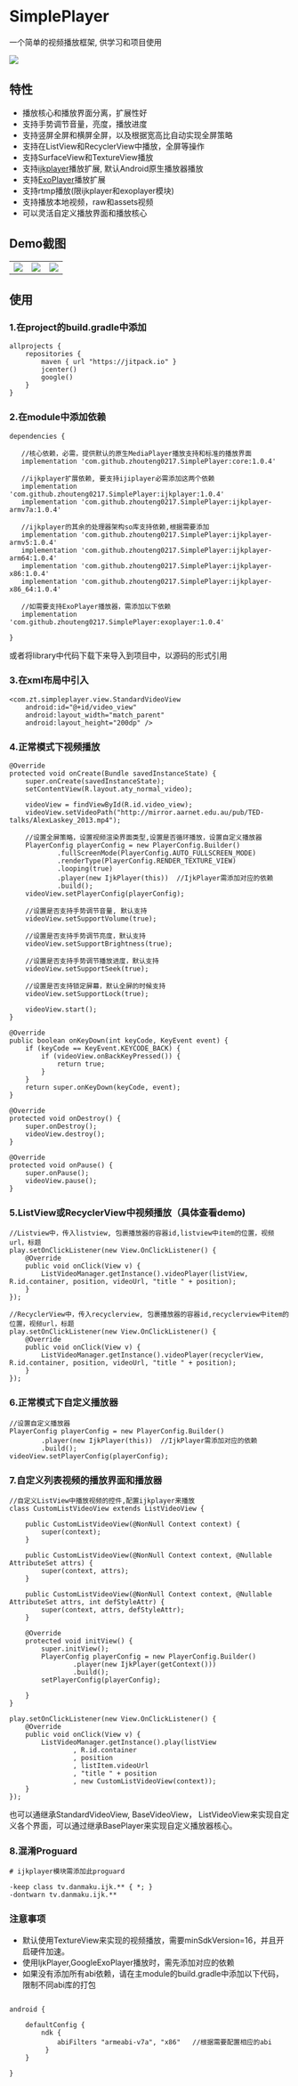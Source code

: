 # SimplePlayer
一个简单的视频播放框架, 供学习和项目使用

[![](https://jitpack.io/v/zhouteng0217/SimplePlayer.svg)](https://jitpack.io/#zhouteng0217/SimplePlayer)

## 特性
* 播放核心和播放界面分离，扩展性好
* 支持手势调节音量，亮度，播放进度
* 支持竖屏全屏和横屏全屏，以及根据宽高比自动实现全屏策略
* 支持在ListView和RecyclerView中播放，全屏等操作
* 支持SurfaceView和TextureView播放
* 支持[ijkplayer](https://github.com/bilibili/ijkplayer)播放扩展, 默认Android原生播放器播放
* 支持[ExoPlayer](https://github.com/google/ExoPlayer)播放扩展
* 支持rtmp播放(限ijkplayer和exoplayer模块)
* 支持播放本地视频，raw和assets视频
* 可以灵活自定义播放界面和播放核心

## Demo截图

|  |  |  |  
|:--:|:--:|---:|
|![](https://raw.githubusercontent.com/zhouteng0217/SimplePlayer/master/app/src/main/assets/01.png)|![](https://raw.githubusercontent.com/zhouteng0217/SimplePlayer/master/app/src/main/assets/02.png)|![](https://raw.githubusercontent.com/zhouteng0217/SimplePlayer/master/app/src/main/assets/03.png)|

## 使用

### 1.在project的build.gradle中添加

```
allprojects {
    repositories {
        maven { url "https://jitpack.io" }
        jcenter()
        google()
    }
}
```

### 2.在module中添加依赖

```
dependencies {
   
   //核心依赖，必需，提供默认的原生MediaPlayer播放支持和标准的播放界面
   implementation 'com.github.zhouteng0217.SimplePlayer:core:1.0.4'
   
   //ijkplayer扩展依赖, 要支持ijiplayer必需添加这两个依赖
   implementation 'com.github.zhouteng0217.SimplePlayer:ijkplayer:1.0.4'
   implementation 'com.github.zhouteng0217.SimplePlayer:ijkplayer-armv7a:1.0.4'
   
   //ijkplayer的其余的处理器架构so库支持依赖,根据需要添加
   implementation 'com.github.zhouteng0217.SimplePlayer:ijkplayer-armv5:1.0.4'
   implementation 'com.github.zhouteng0217.SimplePlayer:ijkplayer-arm64:1.0.4'
   implementation 'com.github.zhouteng0217.SimplePlayer:ijkplayer-x86:1.0.4'
   implementation 'com.github.zhouteng0217.SimplePlayer:ijkplayer-x86_64:1.0.4'
   
   //如需要支持ExoPlayer播放器，需添加以下依赖
   implementation 'com.github.zhouteng0217.SimplePlayer:exoplayer:1.0.4'

}
```

或者将library中代码下载下来导入到项目中，以源码的形式引用

### 3.在xml布局中引入

```
<com.zt.simpleplayer.view.StandardVideoView
    android:id="@+id/video_view"
    android:layout_width="match_parent"
    android:layout_height="200dp" />
```

### 4.正常模式下视频播放

```
@Override
protected void onCreate(Bundle savedInstanceState) {
    super.onCreate(savedInstanceState);
    setContentView(R.layout.aty_normal_video);

    videoView = findViewById(R.id.video_view);
    videoView.setVideoPath("http://mirror.aarnet.edu.au/pub/TED-talks/AlexLaskey_2013.mp4");

    //设置全屏策略，设置视频渲染界面类型,设置是否循环播放，设置自定义播放器
    PlayerConfig playerConfig = new PlayerConfig.Builder()
            .fullScreenMode(PlayerConfig.AUTO_FULLSCREEN_MODE)
            .renderType(PlayerConfig.RENDER_TEXTURE_VIEW)
            .looping(true)
            .player(new IjkPlayer(this))  //IjkPlayer需添加对应的依赖
            .build();
    videoView.setPlayerConfig(playerConfig);

    //设置是否支持手势调节音量, 默认支持
    videoView.setSupportVolume(true);

    //设置是否支持手势调节亮度，默认支持
    videoView.setSupportBrightness(true);

    //设置是否支持手势调节播放进度，默认支持
    videoView.setSupportSeek(true);

    //设置是否支持锁定屏幕，默认全屏的时候支持
    videoView.setSupportLock(true);

    videoView.start();
}

@Override
public boolean onKeyDown(int keyCode, KeyEvent event) {
    if (keyCode == KeyEvent.KEYCODE_BACK) {
        if (videoView.onBackKeyPressed()) {
            return true;
        }
    }
    return super.onKeyDown(keyCode, event);
}

@Override
protected void onDestroy() {
    super.onDestroy();
    videoView.destroy();
}

@Override
protected void onPause() {
    super.onPause();
    videoView.pause();
}
```

### 5.ListView或RecyclerView中视频播放（具体查看demo)

```
//Listview中，传入listview, 包裹播放器的容器id,listview中item的位置，视频url，标题
play.setOnClickListener(new View.OnClickListener() {
    @Override
    public void onClick(View v) {
        ListVideoManager.getInstance().videoPlayer(listView, R.id.container, position, videoUrl, "title " + position);
    }
});

//RecyclerView中，传入recyclerview, 包裹播放器的容器id,recyclerview中item的位置，视频url，标题
play.setOnClickListener(new View.OnClickListener() {
    @Override
    public void onClick(View v) {
        ListVideoManager.getInstance().videoPlayer(recyclerView, R.id.container, position, videoUrl, "title " + position);
    }
});

```

### 6.正常模式下自定义播放器

```
//设置自定义播放器
PlayerConfig playerConfig = new PlayerConfig.Builder()
        .player(new IjkPlayer(this))  //IjkPlayer需添加对应的依赖
        .build();
videoView.setPlayerConfig(playerConfig);
```

### 7.自定义列表视频的播放界面和播放器

```
//自定义ListView中播放视频的控件,配置ijkplayer来播放
class CustomListVideoView extends ListVideoView {

    public CustomListVideoView(@NonNull Context context) {
        super(context);
    }

    public CustomListVideoView(@NonNull Context context, @Nullable AttributeSet attrs) {
        super(context, attrs);
    }

    public CustomListVideoView(@NonNull Context context, @Nullable AttributeSet attrs, int defStyleAttr) {
        super(context, attrs, defStyleAttr);
    }

    @Override
    protected void initView() {
        super.initView();
        PlayerConfig playerConfig = new PlayerConfig.Builder()
                .player(new IjkPlayer(getContext()))
                .build();
        setPlayerConfig(playerConfig);

    }
}

play.setOnClickListener(new View.OnClickListener() {
    @Override
    public void onClick(View v) {
        ListVideoManager.getInstance().play(listView
                , R.id.container
                , position
                , listItem.videoUrl
                , "title " + position
                , new CustomListVideoView(context));
    }
});
```

也可以通继承StandardVideoView, BaseVideoView， ListVideoView来实现自定义各个界面，可以通过继承BasePlayer来实现自定义播放器核心。

### 8.混淆Proguard

```
# ijkplayer模块需添加此proguard

-keep class tv.danmaku.ijk.** { *; }
-dontwarn tv.danmaku.ijk.**

```

### 注意事项

* 默认使用TextureView来实现的视频播放，需要minSdkVersion=16，并且开启硬件加速。
* 使用IjkPlayer,GoogleExoPlayer播放时，需先添加对应的依赖
* 如果没有添加所有abi依赖，请在主module的build.gradle中添加以下代码，限制不同abi库的打包
```

android {
    
    defaultConfig {
        ndk {
            abiFilters "armeabi-v7a", "x86"   //根据需要配置相应的abi
         }
    }

}

```
